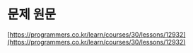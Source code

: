 # 문제 원문

[https://programmers.co.kr/learn/courses/30/lessons/12932](https://programmers.co.kr/learn/courses/30/lessons/12932)
